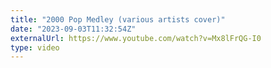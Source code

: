```yaml
---
title: "2000 Pop Medley (various artists cover)"
date: "2023-09-03T11:32:54Z"
externalUrl: https://www.youtube.com/watch?v=Mx8lFrQG-I0
type: video
---
```


